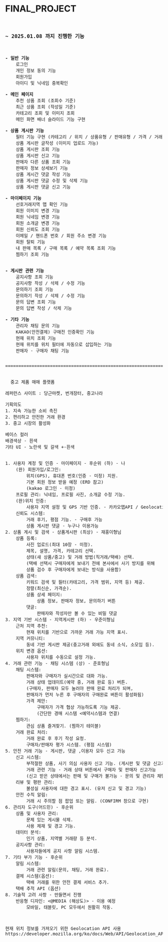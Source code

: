 # FINAL_PROJECT

<pre>

<h3>~ 2025.01.08 까지 진행한 기능</h3>

<b>- 일반 기능</b>
	로그인 
	개인 정보 동의 기능
	회원가입
	아이디 및 닉네임 중복확인

<b>- 메인 페이지</b>
	추천 상품 조회 (조회수 기준)
	최근 상품 조회 (작성일 기준)
	카테고리 조회 및 이미지 조회
	메인 화면 배너 슬라이드 기능 구현

<b>- 상품 게시판 기능</b>
	필터 기능 구현 (카테고리 / 위치 / 상품유형 / 판매유형 / 가격 / 거래방식) - 한개씩만 가능 여러 개는 아직 불가능
	상품 게시판 글작성 (이미지 업로드 가능)
	상품 게시판 조회 기능
	상품 게시판 신고 기능
	판매자 다른 상품 조회 기능
	판매자 정보 상세보기 기능
	상품 게시간 댓글 작성 기능
	상품 게시판 댓글 수정 및 삭제 기능
	상품 게시판 댓글 신고 기능
	
<b>- 마이페이지 기능</b>
	선호거래지역 맵 확인 기능
	회원 이미지 변경 기능
	회원 닉네임 변경 기능
	회원 소개글 변경 기능
	회원 신뢰도 조회 기능
	이메일 / 핸드폰 번호 / 회원 주소 변경 기능
	회원 탈퇴 기능
	내 판매 목록 / 구매 목록 / 예약 목록 조회 기능
	찜하기 조회 기능


<b>- 게시판 관련 기능</b>
	공지사항 조회 기능
	공지사항 작성 / 삭제 / 수정 기능
	문의하기 조회 기능
	문의하기 작성 / 삭제 / 수정 기능 
	문의 답변 조회 기능
	문의 답변 작성 / 삭제 기능
	
<b>- 기타 기능</b>
	관리자 채팅 문의 기능
	KAKAO(안전결제) 구매전 인증확인 기능
	현재 위치 조회 기능
	현재 위치를 위치 필터에 자동으로 삽입하는 기능
	판매자 - 구매자 채팅 기능
	

=================================================================================
	

  중고 제품 매매 플랫폼

레퍼런스 사이트 : 당근마켓, 번개장터, 중고나라

기획의도
1. 지속 가능한 소비 촉진
2. 편리하고 안전한 거래 환경
3. 중고 시장의 활성화

베이스 컬러
배경색상 - 흰색
기타 UI - 노란색 및 갈색 +-흰색


1. 사용자 계정 및 인증 - 마이페이지 - 후순위 (하) - 나
	(완) 회원가입/로그인: 
		위치(GPS), 휴대폰 번호(인증 - 미정) 지원.
		기본 회원 정보 받을 예정 (ERD 참고)
		(kakao 로그인 - 미정)
	프로필 관리: 닉네임, 프로필 사진, 소개글 수정 기능.
	(완)위치 인증: 
		사용자 지역 설정 및 GPS 기반 인증. - 카카오맵API / Geolocation API 사용
	신뢰도 시스템: 
		거래 후기, 평점 기능. - 구매후 가능
		상품 게시판 댓글 - 누구나 이용가능
2. 상품 게시 및 검색 - 상품게시판 (최상) - 재홍이형님
	상품 등록:
		사진 업로드(최대 10장 - 미정).
		제목, 설명, 가격, 카테고리 선택.
		상태(새 상품/중고) 및 거래 방법(직거래/택배) 선택.
		(택배 선택시 구매자에게 보내기 전에 본사에서 사기 방지를 위해 
		상품 검수 후 구매자에게 보내는 방식을 사용함)
	상품 검색:
		키워드 검색 및 필터(카테고리, 가격 범위, 지역 등) 제공.
		정렬(최신순, 가격순).
		상품 상세 페이지:
			상품 정보, 판매자 정보, 문의하기 버튼
		댓글:
			판매자와 작성자만 볼 수 있는 비밀 댓글
3. 지역 기반 시스템 - 지역게시판 (하) - 우준이형님
	근처 지역 추천: 
		현재 위치를 기반으로 가까운 거래 가능 지역 표시.
	지역 커뮤니티: 
		동네 기반 게시판 제공(중고거래 외에도 동네 소식, 소모임 등).
	위치 변경 옵션: 
		사용자 위치를 수동으로 설정 가능.
4. 거래 관련 기능 - 채팅 시스템 (상) - 준호형님
	채팅 시스템:
		판매자와 구매자가 실시간으로 대화 가능.
		거래 상태 업데이트(예약 중, 거래 완료 등) 버튼. 
		(구매자, 판매자 모두 눌러야 판매 완료 처리가 되며, 
		판매자가 먼저 누른 후 구매자의 구매완료 버튼이 활성화됨)
		가격 제안: 
			구매자가 가격 협상 가능하도록 기능 제공. 
			(간단한 경매 시스템 <예약시스템과 연결)
	찜하기: 
		관심 상품 즐겨찾기. (찜하기 테이블)
	거래 완료 처리:
		거래 완료 후 후기 작성 요청.
		구매자/판매자 평가 시스템. (평점 시스템)
5. 안전 거래 기능 - 게시판, 댓글 ,이용자 모두 신고 가능
	신고 시스템:
		부적절한 상품, 사기 의심 사용자 신고 기능. (게시판 및 댓글 신고기능)
		거래 관련 기능 - 거래 상태 버튼에서 구매자 및 판매자 신고가능
		(신고 받은 상태에서는 판매 및 구매가 불가능 - 문의 및 관리자 채팅으로 해결)
	리뷰 및 평판 관리:
		불성실 사용자에 대한 경고 표시. (유저 신고 및 경고 기능)
	안전 수칙 알림:
		거래 시 주의할 점 팝업 또는 알림. (CONFIRM 창으로 구현)
6. 관리자 도구(어드민) - 후순위
	상품 및 사용자 관리:
		문제 있는 게시물 삭제.
		사용 제재 및 경고 기능.
	데이터 분석:
		인기 상품, 지역별 거래량 등 분석.
	공지사항 관리:
		사용자들에게 공지 사항 알림 시스템.
7. 기타 부가 기능 - 후순위
	알림 시스템:
		거래 관련 알림(문의, 채팅, 거래 완료).
	결제 시스템(옵션):
		택배 거래를 위한 안전 결제 서비스 추가.	
	택배 추적 API (옵션)
8. 기술적 고려 사항 - 만들면서 진행
	반응형 디자인: <@MEDIA (해상도)> - 이용 예정
		모바일, 태블릿, PC 모두에서 원활히 작동.



현재 위치 정보를 가져오기 위한 Geolocation API 사용
https://developer.mozilla.org/ko/docs/Web/API/Geolocation_API/Using_the_Geolocation_API







    
</pre>
